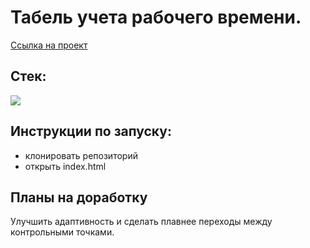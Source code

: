 # Табель учета рабочего времени.
  

[Ссылка на проект](https://pavelcydep.github.io/tabel/)

## Стек:
![](htmlcss.png)

## Инструкции по запуску:
- клонировать репозиторий
- открыть index.html

## Планы на доработку
Улучшить адаптивность и сделать плавнее переходы между контрольными точками.
